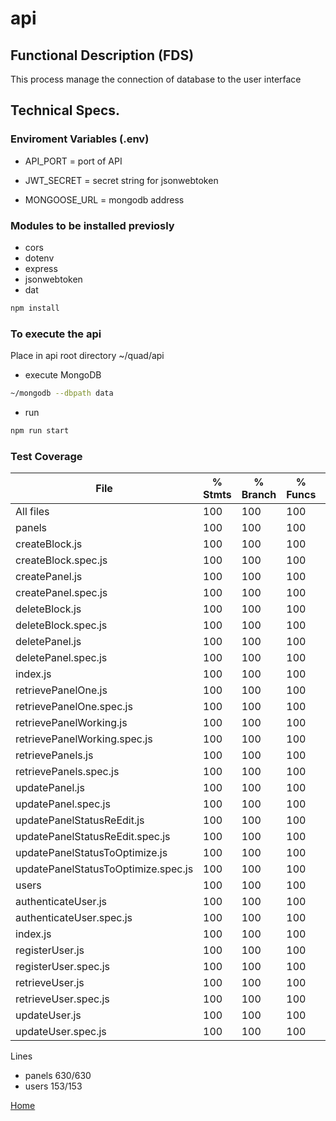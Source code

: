 # api

## Functional Description (FDS)

This process manage the connection of database to the user interface

## Technical Specs.

### Enviroment Variables (.env)

- API_PORT = port of API

- JWT_SECRET = secret string for jsonwebtoken

- MONGOOSE_URL = mongodb address

### Modules to be installed previosly
- cors
- dotenv
- express
- jsonwebtoken
- dat
```sh
npm install
```

### To execute the api

Place in api root directory ~/quad/api

- execute MongoDB

```sh
~/mongodb --dbpath data
```

- run
```sh
npm run start
```

### Test Coverage

File                                  | % Stmts | % Branch | % Funcs | % Lines | Uncovered Line #s 
--------------------------------------|---------|----------|---------|---------|-------------------
All files                             |     100 |      100 |     100 |     100 |                   
 panels                               |     100 |      100 |     100 |     100 |                   
  createBlock.js                      |     100 |      100 |     100 |     100 |                   
  createBlock.spec.js                 |     100 |      100 |     100 |     100 |                   
  createPanel.js                      |     100 |      100 |     100 |     100 |                   
  createPanel.spec.js                 |     100 |      100 |     100 |     100 |                   
  deleteBlock.js                      |     100 |      100 |     100 |     100 |                   
  deleteBlock.spec.js                 |     100 |      100 |     100 |     100 |                   
  deletePanel.js                      |     100 |      100 |     100 |     100 |                   
  deletePanel.spec.js                 |     100 |      100 |     100 |     100 |                   
  index.js                            |     100 |      100 |     100 |     100 |                   
  retrievePanelOne.js                 |     100 |      100 |     100 |     100 |                   
  retrievePanelOne.spec.js            |     100 |      100 |     100 |     100 |                   
  retrievePanelWorking.js             |     100 |      100 |     100 |     100 |                   
  retrievePanelWorking.spec.js        |     100 |      100 |     100 |     100 |                   
  retrievePanels.js                   |     100 |      100 |     100 |     100 |                   
  retrievePanels.spec.js              |     100 |      100 |     100 |     100 |                   
  updatePanel.js                      |     100 |      100 |     100 |     100 |                   
  updatePanel.spec.js                 |     100 |      100 |     100 |     100 |                   
  updatePanelStatusReEdit.js          |     100 |      100 |     100 |     100 |                   
  updatePanelStatusReEdit.spec.js     |     100 |      100 |     100 |     100 |                   
  updatePanelStatusToOptimize.js      |     100 |      100 |     100 |     100 |                   
  updatePanelStatusToOptimize.spec.js |     100 |      100 |     100 |     100 |                   
 users                                |     100 |      100 |     100 |     100 |                   
  authenticateUser.js                 |     100 |      100 |     100 |     100 |                   
  authenticateUser.spec.js            |     100 |      100 |     100 |     100 |                   
  index.js                            |     100 |      100 |     100 |     100 |                   
  registerUser.js                     |     100 |      100 |     100 |     100 |                   
  registerUser.spec.js                |     100 |      100 |     100 |     100 |                   
  retrieveUser.js                     |     100 |      100 |     100 |     100 |                   
  retrieveUser.spec.js                |     100 |      100 |     100 |     100 |                   
  updateUser.js                       |     100 |      100 |     100 |     100 |                   
  updateUser.spec.js                  |     100 |      100 |     100 |     100 |

Lines	
- panels 630/630
- users 153/153

[Home](../doc/README.md)